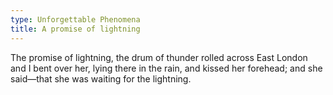 ```yaml
---
type: Unforgettable Phenomena
title: A promise of lightning
---
```


The promise of lightning, the drum of thunder rolled across East London and I bent over her, lying there in the rain, and kissed her forehead; and she said&mdash;that she was waiting for the lightning.
